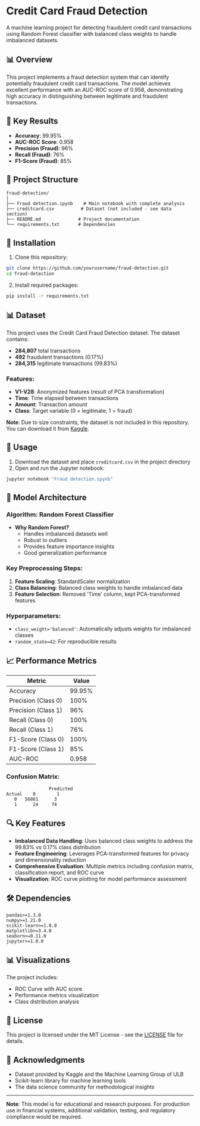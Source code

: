 # Credit Card Fraud Detection

A machine learning project for detecting fraudulent credit card transactions using Random Forest classifier with balanced class weights to handle imbalanced datasets.

## 📊 Overview

This project implements a fraud detection system that can identify potentially fraudulent credit card transactions. The model achieves excellent performance with an AUC-ROC score of 0.958, demonstrating high accuracy in distinguishing between legitimate and fraudulent transactions.

## 🎯 Key Results

- **Accuracy**: 99.95%
- **AUC-ROC Score**: 0.958
- **Precision (Fraud)**: 96%
- **Recall (Fraud)**: 76%
- **F1-Score (Fraud)**: 85%

## 📁 Project Structure

```
fraud-detection/
│
├── Fraud detection.ipynb    # Main notebook with complete analysis
├── creditcard.csv          # Dataset (not included - see data section)
├── README.md              # Project documentation
└── requirements.txt       # Dependencies
```

## 🔧 Installation

1. Clone this repository:
```bash
git clone https://github.com/yourusername/fraud-detection.git
cd fraud-detection
```

2. Install required packages:
```bash
pip install -r requirements.txt
```

## 📊 Dataset

This project uses the Credit Card Fraud Detection dataset. The dataset contains:
- **284,807** total transactions
- **492** fraudulent transactions (0.17%)
- **284,315** legitimate transactions (99.83%)

### Features:
- **V1-V28**: Anonymized features (result of PCA transformation)
- **Time**: Time elapsed between transactions
- **Amount**: Transaction amount
- **Class**: Target variable (0 = legitimate, 1 = fraud)

**Note**: Due to size constraints, the dataset is not included in this repository. You can download it from [Kaggle](https://www.kaggle.com/mlg-ulb/creditcardfraud).

## 🚀 Usage

1. Download the dataset and place `creditcard.csv` in the project directory
2. Open and run the Jupyter notebook:
```bash
jupyter notebook "Fraud detection.ipynb"
```



## 🧠 Model Architecture

### Algorithm: Random Forest Classifier
- **Why Random Forest?**
  - Handles imbalanced datasets well
  - Robust to outliers
  - Provides feature importance insights
  - Good generalization performance

### Key Preprocessing Steps:
1. **Feature Scaling**: StandardScaler normalization
2. **Class Balancing**: Balanced class weights to handle imbalanced data
3. **Feature Selection**: Removed 'Time' column, kept PCA-transformed features

### Hyperparameters:
- `class_weight='balanced'`: Automatically adjusts weights for imbalanced classes
- `random_state=42`: For reproducible results

## 📈 Performance Metrics

| Metric | Value |
|--------|-------|
| Accuracy | 99.95% |
| Precision (Class 0) | 100% |
| Precision (Class 1) | 96% |
| Recall (Class 0) | 100% |
| Recall (Class 1) | 76% |
| F1-Score (Class 0) | 100% |
| F1-Score (Class 1) | 85% |
| AUC-ROC | 0.958 |

### Confusion Matrix:
```
                Predicted
Actual    0        1
   0   56861      3
   1      24     74
```

## 🔍 Key Features

- **Imbalanced Data Handling**: Uses balanced class weights to address the 99.83% vs 0.17% class distribution
- **Feature Engineering**: Leverages PCA-transformed features for privacy and dimensionality reduction
- **Comprehensive Evaluation**: Multiple metrics including confusion matrix, classification report, and ROC curve
- **Visualization**: ROC curve plotting for model performance assessment

## 🛠️ Dependencies

```
pandas>=1.3.0
numpy>=1.21.0
scikit-learn>=1.0.0
matplotlib>=3.4.0
seaborn>=0.11.0
jupyter>=1.0.0
```

## 📊 Visualizations

The project includes:
- ROC Curve with AUC score
- Performance metrics visualization
- Class distribution analysis


## 📄 License

This project is licensed under the MIT License - see the [LICENSE](LICENSE) file for details.

## 🙏 Acknowledgments

- Dataset provided by Kaggle and the Machine Learning Group of ULB
- Scikit-learn library for machine learning tools
- The data science community for methodological insights


---

**Note**: This model is for educational and research purposes. For production use in financial systems, additional validation, testing, and regulatory compliance would be required.

